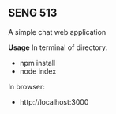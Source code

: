 ## SENG 513

A simple chat web application

**Usage**
In terminal of directory:
- npm install
- node index

In browser: 
- http://localhost:3000
